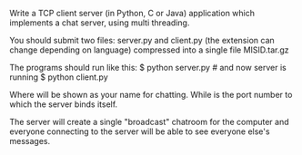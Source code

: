 Write a TCP client server  (in Python, C or Java) application which implements a chat server, using multi threading.

You should submit two files: 
server.py and client.py  (the extension can change depending on language)
compressed into a single file MISID.tar.gz

The programs should run like this:
$ python server.py <port-no> # and now server is running 
$ python client.py <port-no> <username>

Where <username> will be shown as your name for chatting.
While <port-no> is the port number to which the server binds itself.

The server will create a single "broadcast" chatroom for the computer and everyone connecting to the server will be able to see everyone else's messages. 
